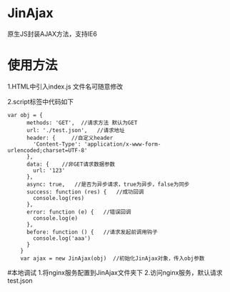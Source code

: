 # JinAjax

原生JS封装AJAX方法，支持IE6



# 使用方法
1.HTML中引入index.js  文件名可随意修改

2.script标签中代码如下

```
var obj = {
      methods: 'GET',  //请求方法 默认为GET
      url: './test.json',   //请求地址
      header: {     //自定义header
        'Content-Type': 'application/x-www-form-urlencoded;charset=UTF-8'
      },
      data: {    //非GET请求数据参数
        url: '123'
      },
      async: true,   //是否为异步请求，true为异步，false为同步
      success: function (res) {   //成功回调
        console.log(res)
      },
      error: function (e) {   //错误回调
        console.log(e)
      },
      before: function () {   //请求发起前调用钩子
        console.log('aaa')
      }
    }
    var ajax = new JinAjax(obj)  //初始化JinAjax对象，传入obj参数
```


#本地调试
1.将nginx服务配置到JinAjax文件夹下
2.访问nginx服务，默认请求test.json
